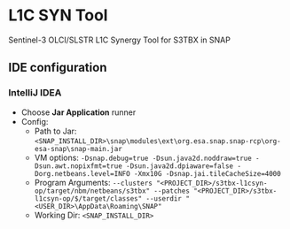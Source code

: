 # L1C SYN Tool
Sentinel-3 OLCI/SLSTR L1C Synergy Tool for S3TBX in SNAP


## IDE configuration
### IntelliJ IDEA
* Choose **Jar Application** runner
* Config:
  * Path to Jar: `<SNAP_INSTALL_DIR>\snap\modules\ext\org.esa.snap.snap-rcp\org-esa-snap\snap-main.jar`
  * VM options: `-Dsnap.debug=true -Dsun.java2d.noddraw=true -Dsun.awt.nopixfmt=true -Dsun.java2d.dpiaware=false -Dorg.netbeans.level=INFO -Xmx10G -Dsnap.jai.tileCacheSize=4000`
  * Program Arguments: `--clusters "<PROJECT_DIR>/s3tbx-l1csyn-op/target/nbm/netbeans/s3tbx" --patches "<PROJECT_DIR>/s3tbx-l1csyn-op/$/target/classes" --userdir "<USER_DIR>\AppData\Roaming\SNAP"`
  * Working Dir: `<SNAP_INSTALL_DIR>`